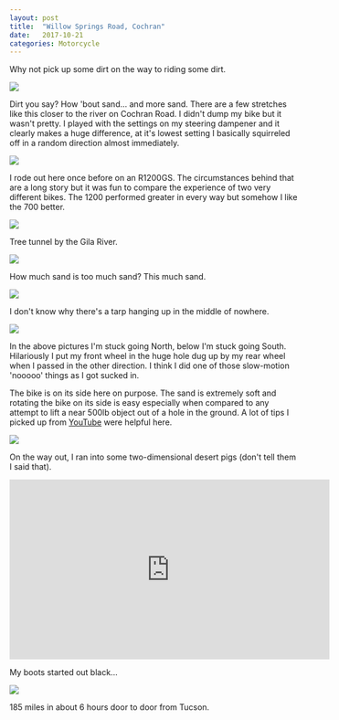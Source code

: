 ```yaml
---
layout: post
title:  "Willow Springs Road, Cochran"
date:   2017-10-21
categories: Motorcycle
---
```


Why not pick up some dirt on the way to riding some dirt.

![](/assets/img/2017-10-21-cochran/IMG_0262.jpeg)

Dirt you say? How 'bout sand... and more sand. There are a few stretches like this closer to the river on Cochran Road. I didn't dump my bike but it wasn't pretty. I played with the settings on my steering dampener and it clearly makes a huge difference, at it's lowest setting I basically squirreled off in a random direction almost immediately.

![](/assets/img/2017-10-21-cochran/IMG_0280.jpeg)

I rode out here once before on an R1200GS. The circumstances behind that are a long story but it was fun to compare the experience of two very different bikes. The 1200 performed greater in every way but somehow I like the 700 better.

![](/assets/img/2017-10-21-cochran/r1200-f700.jpeg)

Tree tunnel by the Gila River.

![](/assets/img/2017-10-21-cochran/IMG_0271.jpeg)

How much sand is too much sand? This much sand.

![](/assets/img/2017-10-21-cochran/IMG_0267.jpeg)

I don't know why there's a tarp hanging up in the middle of nowhere.

![](/assets/img/2017-10-21-cochran/IMG_0269.jpeg)

In the above pictures I'm stuck going North, below I'm stuck going South. Hilariously I put my front wheel in the huge hole dug up by my rear wheel when I passed in the other direction. I think I did one of those slow-motion 'nooooo' things as I got sucked in.

The bike is on its side here on purpose. The sand is extremely soft and rotating the bike on its side is easy especially when compared to any attempt to lift a near 500lb object out of a hole in the ground. A lot of tips I picked up from [YouTube](https://www.youtube.com/user/SMARTPrograms) were helpful here.

![](/assets/img/2017-10-21-cochran/IMG_0270.jpeg)

On the way out, I ran into some two-dimensional desert pigs (don't tell them I said that).

<iframe width="560" height="315" src="https://www.youtube.com/embed/K20QpTuOnIg?rel=0" frameborder="0" allowfullscreen></iframe>

My boots started out black...

![](/assets/img/2017-10-21-cochran/IMG_0282.jpeg)

185 miles in about 6 hours door to door from Tucson.